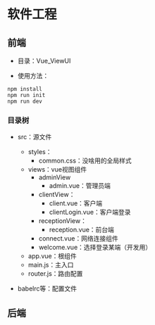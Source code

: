 # 软件工程

## 前端

* 目录：Vue_ViewUI

* 使用方法：

```terminal
npm install
npm run init
npm run dev
```
### 目录树
* src：源文件
    * styles：
        * common.css：没啥用的全局样式
    * views：vue视图组件
      * adminView
        * admin.vue：管理员端
      * clientView：
        * client.vue：客户端
        * clientLogin.vue：客户端登录
      * receptionView：
        * reception.vue：前台端
      * connect.vue：网络连接组件
      * welcome.vue：选择登录某端（开发用）
    * app.vue：根组件
    * main.js：主入口
    * router.js：路由配置
    
* babelrc等：配置文件

## 后端
